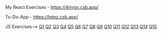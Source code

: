 My React Exercises - https://4mrgv.csb.app/

To-Do-App - https://lptpz.csb.app/

JS Exercises-->
[Q1](https://replit.com/@rashita/Quest1#index.js)
[Q2](https://replit.com/@rashita/Quest2#index.js)
[Q3](https://replit.com/@rashita/Quest3#index.js)
[Q4](https://replit.com/@rashita/Quest4#index.js)
[Q5](https://replit.com/@rashita/Quest5#index.js)
[Q6](https://replit.com/@rashita/Quest6#index.js)
[Q7](https://replit.com/@rashita/Quest7#index.js)
[Q8](https://replit.com/@rashita/Quest8#index.js)
[Q9](https://replit.com/@rashita/Quest9#index.js)
[Q10](https://replit.com/@rashita/Quest10#index.js)
[Q11](https://replit.com/@rashita/Quest11#index.js)
[Q12](https://replit.com/@rashita/Quest12#index.js)
[Q13](https://replit.com/@rashita/Quest13#index.js)
[Q14](https://replit.com/@rashita/Quest14#index.js)
[Q15](https://replit.com/@rashita/Quest15HW#index.js)
